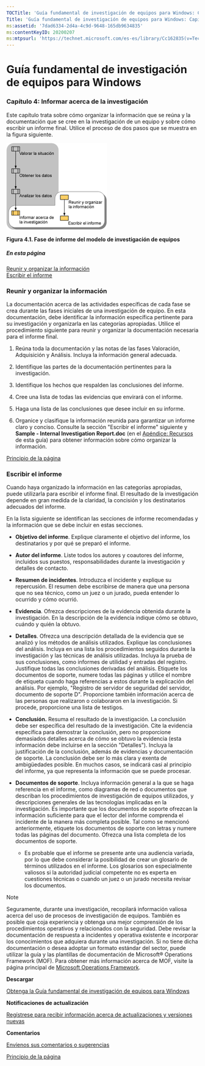 ```yaml
---
TOCTitle: 'Guía fundamental de investigación de equipos para Windows: Capítulo 4: Informar acerca de la investigación'
Title: 'Guía fundamental de investigación de equipos para Windows: Capítulo 4: Informar acerca de la investigación'
ms:assetid: '7dad6334-2d4a-4c9d-9648-165db9634835'
ms:contentKeyID: 20200207
ms:mtpsurl: 'https://technet.microsoft.com/es-es/library/Cc162835(v=TechNet.10)'
---
```


Guía fundamental de investigación de equipos para Windows
=========================================================

### Capítulo 4: Informar acerca de la investigación

Este capítulo trata sobre cómo organizar la información que se reúna y la documentación que se cree en la investigación de un equipo y sobre cómo escribir un informe final. Utilice el proceso de dos pasos que se muestra en la figura siguiente.

![](images/Cc162835.ea980adc-4055-4957-bdd0-98990762a62d(es-es,TechNet.10).gif)

**Figura 4.1. Fase de informe del modelo de investigación de equipos**

##### En esta página

[](#ecaa)[Reunir y organizar la información](#ecaa)  
[](#ebaa)[Escribir el informe](#ebaa)  

### Reunir y organizar la información

La documentación acerca de las actividades específicas de cada fase se crea durante las fases iniciales de una investigación de equipo. En esta documentación, debe identificar la información específica pertinente para su investigación y organizarla en las categorías apropiadas. Utilice el procedimiento siguiente para reunir y organizar la documentación necesaria para el informe final.

1.  Reúna toda la documentación y las notas de las fases Valoración, Adquisición y Análisis. Incluya la información general adecuada.

2.  Identifique las partes de la documentación pertinentes para la investigación.

3.  Identifique los hechos que respalden las conclusiones del informe.

4.  Cree una lista de todas las evidencias que envirará con el informe.

5.  Haga una lista de las conclusiones que desee incluir en su informe.

6.  Organice y clasifique la información reunida para garantizar un informe claro y conciso. Consulte la sección "Escribir el informe" siguiente y **Sample - Internal Investigation Report.doc** (en el [Apéndice: Recursos](https://technet.microsoft.com/es-es/library/a9a5c2a9-cce3-4edb-a92c-10983899240a(v=TechNet.10)) de esta guía) para obtener información sobre cómo organizar la información.

[](#mainsection)[Principio de la página](#mainsection)

### Escribir el informe

Cuando haya organizado la información en las categorías apropiadas, puede utilizarla para escribir el informe final. El resultado de la investigación depende en gran medida de la claridad, la concisión y los destinatarios adecuados del informe.

En la lista siguiente se identifican las secciones de informe recomendadas y la información que se debe incluir en estas secciones.

-   **Objetivo del informe**. Explique claramente el objetivo del informe, los destinatarios y por qué se preparó el informe.

-   **Autor del informe**. Liste todos los autores y coautores del informe, incluidos sus puestos, responsabilidades durante la investigación y detalles de contacto.

-   **Resumen de incidentes**. Introduzca el incidente y explique su repercusión. El resumen debe escribirse de manera que una persona que no sea técnico, como un juez o un jurado, pueda entender lo ocurrido y cómo ocurrió.

-   **Evidencia**. Ofrezca descripciones de la evidencia obtenida durante la investigación. En la descripción de la evidencia indique cómo se obtuvo, cuándo y quién la obtuvo.

-   **Detalles**. Ofrezca una descripción detallada de la evidencia que se analizó y los métodos de análisis utilizados. Explique las conclusiones del análisis. Incluya en una lista los procedimientos seguidos durante la investigación y las técnicas de análisis utilizadas. Incluya la prueba de sus conclusiones, como informes de utilidad y entradas del registro. Justifique todas las conclusiones derivadas del análisis. Etiquete los documentos de soporte, numere todas las páginas y utilice el nombre de etiqueta cuando haga referencias a estos durante la explicación del análisis. Por ejemplo, "Registro de servidor de seguridad del servidor, documento de soporte D". Proporcione también información acerca de las personas que realizaron o colaboraron en la investigación. Si procede, proporcione una lista de testigos.

-   **Conclusión.** Resuma el resultado de la investigación. La conclusión debe ser específica del resultado de la investigación. Cite la evidencia específica para demostrar la conclusión, pero no proporcione demasiados detalles acerca de cómo se obtuvo la evidencia (esta información debe incluirse en la sección "Detalles"). Incluya la justificación de la conclusión, además de evidencias y documentación de soporte. La conclusión debe ser lo más clara y exenta de ambigüedades posible. En muchos casos, se indicará casi al principio del informe, ya que representa la información que se puede procesar.

-   **Documentos de soporte**. Incluya información general a la que se haga referencia en el informe, como diagramas de red o documentos que describan los procedimientos de investigación de equipos utilizados, y descripciones generales de las tecnologías implicadas en la investigación. Es importante que los documentos de soporte ofrezcan la información suficiente para que el lector del informe comprenda el incidente de la manera más completa posible. Tal como se mencionó anteriormente, etiquete los documentos de soporte con letras y numere todas las páginas del documento. Ofrezca una lista completa de los documentos de soporte.

    -   Es probable que el informe se presente ante una audiencia variada, por lo que debe considerar la posibilidad de crear un glosario de términos utilizados en el informe. Los glosarios son especialmente valiosos si la autoridad judicial competente no es experta en cuestiones técnicas o cuando un juez o un jurado necesita revisar los documentos.

> [!NOTE]
> Seguramente, durante una investigación, recopilará información valiosa acerca del uso de procesos de investigación de equipos. También es posible que coja experiencia y obtenga una mejor comprensión de los procedimientos operativos y relacionados con la seguridad. Debe revisar la documentación de respuesta a incidentes y operativa existente e incorporar los conocimientos que adquiera durante una investigación. Si no tiene dicha documentación o desea adoptar un formato estándar del sector, puede utilizar la guía y las plantillas de documentación de Microsoft® Operations Framework (MOF). Para obtener más información acerca de MOF, visite la página principal de [Microsoft Operations Framework](http://go.microsoft.com/?linkid=6013257). 

**Descargar**

[Obtenga la Guía fundamental de investigación de equipos para Windows](http://go.microsoft.com/fwlink/?linkid=80345)

**Notificaciones de actualización**

[Regístrese para recibir información acerca de actualizaciones y versiones nuevas](http://go.microsoft.com/fwlink/?linkid=54982)

**Comentarios**

[Envíenos sus comentarios o sugerencias](mailto:secwish@microsoft.com?subject=fundamental%20computer%20investigation%20guide%20for%20windows)

[](#mainsection)[Principio de la página](#mainsection)
